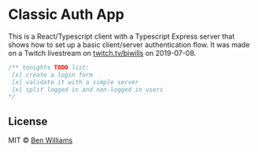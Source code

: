 # Classic Auth App

This is a React/Typescript client with a Typescript Express server that shows how to set up a basic client/server authentication flow. It was made on a Twitch livestream on [twitch.tv/biwills](https://twitch.tv/biwills) on 2019-07-08.

```ts
/** tonights TODO list:
 [x] create a login form
 [x] validate it with a simple server
 [x] split logged in and non-logged in users
*/
```


## License

MIT © [Ben Williams](https://biwills.com)

